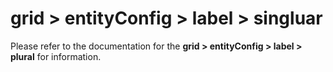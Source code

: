 # grid > entityConfig > label > singluar

Please refer to the documentation for the **grid > entityConfig > label > plural** for information.